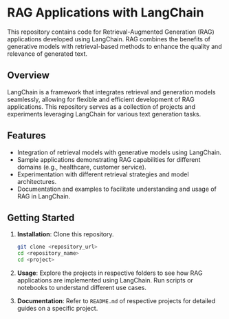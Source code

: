 # RAG Applications with LangChain

This repository contains code for Retrieval-Augmented Generation (RAG) applications developed using LangChain. RAG combines the benefits of generative models with retrieval-based methods to enhance the quality and relevance of generated text.

## Overview

LangChain is a framework that integrates retrieval and generation models seamlessly, allowing for flexible and efficient development of RAG applications. This repository serves as a collection of projects and experiments leveraging LangChain for various text generation tasks.

## Features

- Integration of retrieval models with generative models using LangChain.
- Sample applications demonstrating RAG capabilities for different domains (e.g., healthcare, customer service).
- Experimentation with different retrieval strategies and model architectures.
- Documentation and examples to facilitate understanding and usage of RAG in LangChain.

## Getting Started

1. **Installation**: Clone this repository.

   ```bash
   git clone <repository_url>
   cd <repository_name>
   cd <project>
   ```

2. **Usage**: Explore the projects in respective folders to see how RAG applications are implemented using LangChain. Run scripts or notebooks to understand different use cases.

3. **Documentation**: Refer to `README.md` of respective projects for detailed guides on a specific project.